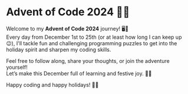 # Advent of Code 2024 🎄✨

Welcome to my **Advent of Code 2024** journey! 🖥️🚀  
Every day from December 1st to 25th (or at least how long I can keep up :wink:), I'll tackle fun and challenging programming puzzles to get into the holiday spirit and sharpen my coding skills.  

Feel free to follow along, share your thoughts, or join the adventure yourself!  
Let’s make this December full of learning and festive joy. 🌟🎁  

Happy coding and happy holidays! 🎅🎄
